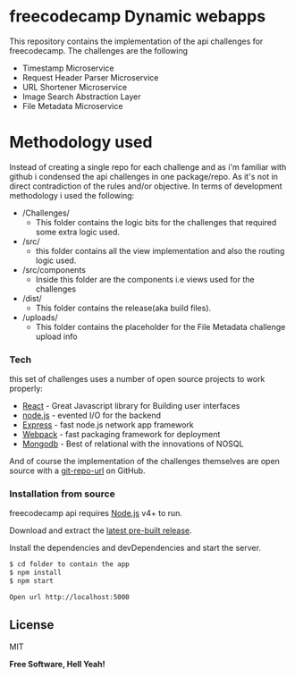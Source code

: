 # freecodecamp Dynamic webapps



This repository contains the implementation of the api challenges for freecodecamp.
The challenges are the following
  - Timestamp Microservice
  - Request Header Parser Microservice
  - URL Shortener Microservice
  - Image Search Abstraction Layer
  - File Metadata Microservice

# Methodology used
Instead of creating a single repo for each challenge and as i'm familiar with github i condensed the api challenges in one package/repo.
As it's not in direct contradiction of the rules and/or objective.
In terms of development methodology i used the following:
  - /Challenges/
    - This folder contains the logic bits for the challenges that required some extra logic used.
  - /src/
    - this folder contains all the view implementation and also the routing logic used. 
  - /src/components
    - Inside this folder are the components i.e views used for the challenges
  - /dist/
    - This folder contains the release(aka build files).
  - /uploads/
    - This folder contains the placeholder for the File Metadata challenge upload info



### Tech

this set of challenges uses a number of open source projects to work properly:
* [React] - Great Javascript library for Building user interfaces
* [node.js] - evented I/O for the backend
* [Express] - fast node.js network app framework 
* [Webpack] - fast packaging framework for deployment
* [Mongodb] - Best of relational with the innovations of NOSQL

And of course the implementation of the challenges themselves are open source with a [git-repo-url]
 on GitHub.

### Installation from source

freecodecamp api  requires [Node.js](https://nodejs.org/) v4+ to run.

Download and extract the [latest pre-built release](https://github.com/jonniebigodes/freecodecampApiChallenges/releases).

Install the dependencies and devDependencies and start the server.

```sh
$ cd folder to contain the app
$ npm install 
$ npm start

Open url http://localhost:5000
```


License
----

MIT


**Free Software, Hell Yeah!**

[//]: # (These are reference links used in the body of this note and get stripped out when the markdown processor does its job. There is no need to format nicely because it shouldn't be seen. Thanks SO - http://stackoverflow.com/questions/4823468/store-comments-in-markdown-syntax)


   
   [git-repo-url]: <https://github.com/jonniebigodes/freecodecampApiChallenges.git>
   [node.js]: <http://nodejs.org>
   [express]: <http://expressjs.com>
   [React]: <https://facebook.github.io/react/>
   [Webpack]: <https://webpack.github.io/>
   [Mongodb]: <https://www.mongodb.com/>
   [PlGh]:  <https://github.com/jonniebigodes/freecodecampApiChallenges/tree/master/plugins/github/readme.md>
   
